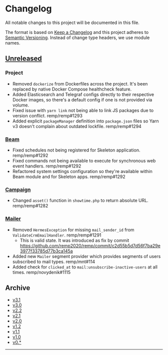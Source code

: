 # Changelog

All notable changes to this project will be documented in this file.

The format is based on [Keep a Changelog](http://keepachangelog.com/) and this project adheres to [Semantic Versioning](http://semver.org/). Instead of change type headers, we use module names.

## [Unreleased]

### Project

- Removed `dockerize` from Dockerfiles across the project. It's been replaced by native Docker Compose healthcheck feature.
- Added Elasticsearch and Telegraf configs directly to their respective Docker images, so there's a default config if one is not provided via volume.
- Fixed issue with `yarn link` not being able to link JS packages due to version conflict. remp/remp#1293
- Added explicit `packageManager` definition into `package.json` files so Yarn v3 doesn't complain about outdated lockfile. remp/remp#1294

### [Beam]

- Fixed schedules not being registered for Skeleton application. remp/remp#1292
- Fixed commands not being available to execute for synchronous web event handlers. remp/remp#1292
- Refactored system settings configuration so they're available within Beam module and for Skeleton apps. remp/remp#1292

### [Campaign]

- Changed `asset()` function in `showtime.php` to return absolute URL. remp/remp#1282

### [Mailer]

- Removed `HermesException` for missing `mail_sender_id` from `ValidateCrmEmailHandler`. remp/remp#1291
  - This is valid state. It was introduced as fix by commit https://github.com/remp2020/remp/commit/c2d55b5d7d56f7ba29e3977f33785d77b3ca145a
- Added new `Mailer` segment provider which provides segments of users subscribed to mail types. remp/mnt#114
- Added check for `clicked_at` to `mail:unsubscribe-inactive-users` at all times. remp/novydenik#1115

## Archive

- [v3.1](./changelogs/CHANGELOG-v3.1.md)
- [v3.0](./changelogs/CHANGELOG-v3.0.md)
- [v2.2](./changelogs/CHANGELOG-v2.2.md)
- [v2.1](./changelogs/CHANGELOG-v2.1.md)
- [v2.0](./changelogs/CHANGELOG-v2.0.md)
- [v1.2](./changelogs/CHANGELOG-v1.2.md)
- [v1.1](./changelogs/CHANGELOG-v1.1.md)
- [v1.0](./changelogs/CHANGELOG-v1.0.md)
- [v0.*](./changelogs/CHANGELOG-v0.md)

---

[Beam]: https://github.com/remp2020/remp/tree/master/Beam
[Campaign]: https://github.com/remp2020/remp/tree/master/Campaign
[Mailer]: https://github.com/remp2020/remp/tree/master/Mailer
[Sso]: https://github.com/remp2020/remp/tree/master/Sso
[Segments]: https://github.com/remp2020/remp/tree/master/Beam/go/cmd/segments
[Tracker]: https://github.com/remp2020/remp/tree/master/Beam/go/cmd/tracker

[Unreleased]: https://github.com/remp2020/remp/compare/3.1.0...master
